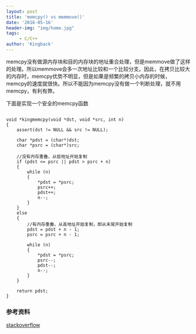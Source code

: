 ```yaml
---
layout: post
title: 'memcpy() vs memmove()'
date: '2016-05-16'
header-img: "img/home.jpg"
tags:
     - C/C++
author: 'Kingback'
---
```


memcpy没有做源内存块和目的内存块的地址重合处理，但是memmove做了这样的处理。所以memmove会多一次地址比较和一个比较分支。因此，在拷贝比较大的内存时，memcpy优势不明显，但是如果是频繁的拷贝小内存的时候，memcpy的速度就很快。所以不能因为memcpy没有做一个判断处理，就不用memcpy，有利有弊。

下面是实现一个安全的memcpy函数

```

void *kingmemcpy(void *dst, void *src, int n)
{
    assert(dst != NULL && src != NULL);
    
    char *pdst = (char*)dst;
    char *psrc = (char*)src;

    //没有内存重叠，从低地址开始复制
    if (pdst <= psrc || pdst > psrc + n)
    {
        while (n)
        {
            *pdst = *psrc;
            psrc++;
            pdst++;
            n--;
        }
    }
    else
    {
        //有内存重叠，从高地址开始复制，即从末尾开始复制
        pdst = pdst + n - 1;
        psrc = psrc + n - 1;

        while (n)
        {
            *pdst = *psrc;
            psrc--;
            pdst--;
            n--;
        }
    }

    return pdst;
}

```

### 参考资料

[stackoverflow](http://stackoverflow.com/questions/4415910/memcpy-vs-memmove)